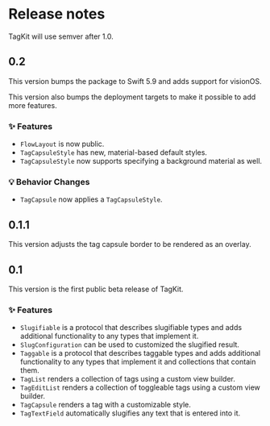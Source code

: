 # Release notes

TagKit will use semver after 1.0.


## 0.2

This version bumps the package to Swift 5.9 and adds support for visionOS.

This version also bumps the deployment targets to make it possible to add more features. 

### ✨ Features

* `FlowLayout` is now public.
* `TagCapsuleStyle` has new, material-based default styles.
* `TagCapsuleStyle` now supports specifying a background material as well.

### 💡 Behavior Changes

* `TagCapsule` now applies a `TagCapsuleStyle`.



## 0.1.1

This version adjusts the tag capsule border to be rendered as an overlay. 



## 0.1

This version is the first public beta release of TagKit. 

### ✨ Features

* `Slugifiable` is a protocol that describes slugifiable types and adds additional functionality to any types that implement it.
* `SlugConfiguration` can be used to customized the slugified result.
* `Taggable` is a protocol that describes taggable types and adds additional functionality to any types that implement it and collections that contain them.
* `TagList` renders a collection of tags using a custom view builder.
* `TagEditList` renders a collection of toggleable tags using a custom view builder.
* `TagCapsule` renders a tag with a customizable style.
* `TagTextField` automatically slugifies any text that is entered into it.
